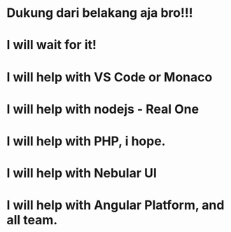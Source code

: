 # Dukung dari belakang aja bro!!!
# I will wait for it!
# I will help with VS Code or Monaco
# I will help with nodejs - Real One
# I will help with PHP, i hope.
# I will help with Nebular UI
# I will help with Angular Platform, and all team.